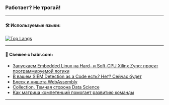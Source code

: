 ### Работает? Не трогай!

---
<!--
#### 🛠️ Technical stack:

![Java](https://img.shields.io/badge/Java-informational?logo=Oracle&style=flat&logoColor=white&color=FF4500)
![Kotlin](https://img.shields.io/badge/Kotlin-informational?logo=Kotlin&style=flat&logoColor=white&color=774D97)
![TS](https://img.shields.io/badge/TypeScript-informational?logo=typeScript&style=flat&logoColor=black&color=017acc)
![Python](https://img.shields.io/badge/Python-informational?logo=Python&style=flat&logoColor=black&color=ffdd54) <br>
![Spring](https://img.shields.io/badge/Spring-informational?logo=Spring&style=flat&logoColor=white&color=6DB33F) 
![SpringBoot](https://img.shields.io/badge/SpringBoot-informational?logo=SpringBoot&style=flat&logoColor=white&color=6DB33F)
![Nest](https://img.shields.io/badge/NestJS-informational?logo=NestJS&style=flat&logoColor=white&color=E0234E) 
![NodeJS](https://img.shields.io/badge/NodeJS-informational?logo=node.js&style=flat&logoColor=white&color=70A760)<br>
![PostgreSQL](https://img.shields.io/badge/PostgreSQL-informational?logo=PostgreSQL&style=flat&logoColor=white&color=DAA520)
![MongoDB](https://img.shields.io/badge/MongoDB-informational?logo=MongoDB&style=flat&logoColor=white&color=870000)
![Apache](https://img.shields.io/badge/Apache-informational?logo=apache&style=flat&logoColor=white&color=f74e28)

___ 
-->

#### 🛠️ Используемые языки:

[![Top Langs](https://github-readme-stats-u2qms2cxw-advtsettinggmailcoms-projects.vercel.app/api/top-langs/?username=zloylis&langs_count=10&hide_title=true&title_color=e6edf3&size_weight=0.5&count_weight=0.5&layout=compact&hide_progress=true&hide_border=true&theme=dracula)](https://github.com/zloylis)

<!---


####  :octocat:&nbsp;&nbsp; Статистика:

![GitHub stats](https://github-readme-stats-u2qms2cxw-advtsettinggmailcoms-projects.vercel.app/api?username=zloylis&show_icons=true&hide_border=true&theme=dracula&title_color=e6edf3&include_all_commits=true&count_private=true&hide_rank=false&hide_title=true&rank_icon=github)
-->
---

#### 💬 Свежее с habr.com:

<!-- BLOG-POST-LIST:START -->
- [Запускаем Embedded Linux на Hard- и Soft-CPU Xilinx Zynq: проект программируемой логики](https://habr.com/ru/companies/yadro/articles/845714/?utm_source=habrahabr&utm_medium=rss&utm_campaign=845714)
- [В вашем SIEM Detection as a Code есть? Нет? Сейчас будет](https://habr.com/ru/companies/ozontech/articles/846198/?utm_source=habrahabr&utm_medium=rss&utm_campaign=846198)
- [Блеск и нищета WebAssembly](https://habr.com/ru/companies/pt/articles/845624/?utm_source=habrahabr&utm_medium=rss&utm_campaign=845624)
- [Collection. Темная сторона Data Science](https://habr.com/ru/companies/oleg-bunin/articles/845686/?utm_source=habrahabr&utm_medium=rss&utm_campaign=845686)
- [Как матрица компетенций помогает развитию команды](https://habr.com/ru/companies/pgk/articles/844278/?utm_source=habrahabr&utm_medium=rss&utm_campaign=844278)
<!-- BLOG-POST-LIST:END -->

---
